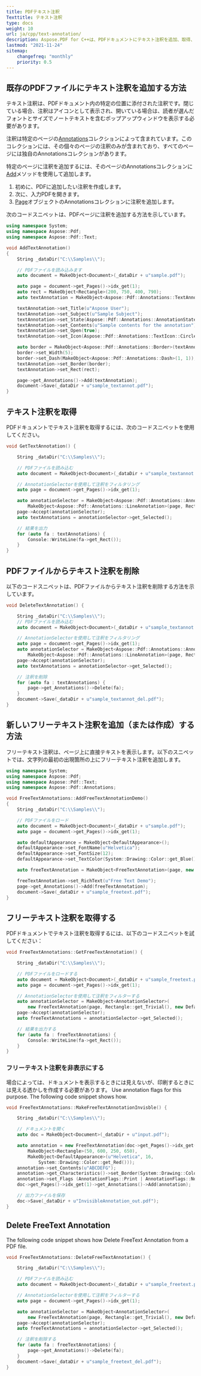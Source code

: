 ```yaml
---
title: PDFテキスト注釈
Texttitle: テキスト注釈
type: docs
weight: 10
url: ja/cpp/text-annotation/
description: Aspose.PDF for C++は、PDFドキュメントにテキスト注釈を追加、取得、削除することを可能にします。
lastmod: "2021-11-24"
sitemap:
    changefreq: "monthly"
    priority: 0.5
---
```


## 既存のPDFファイルにテキスト注釈を追加する方法

テキスト注釈は、PDFドキュメント内の特定の位置に添付された注釈です。閉じている場合、注釈はアイコンとして表示され、開いている場合は、読者が選んだフォントとサイズでノートテキストを含むポップアップウィンドウを表示する必要があります。

注釈は特定のページの[Annotations](https://reference.aspose.com/pdf/cpp/class/aspose.pdf.annotations.annotation)コレクションによって含まれています。このコレクションには、その個々のページの注釈のみが含まれており、すべてのページには独自のAnnotationsコレクションがあります。

特定のページに注釈を追加するには、そのページのAnnotationsコレクションに[Add](https://reference.aspose.com/pdf/cpp/class/aspose.pdf.annotations.annotation_collection#a1f7bf6c38fe2f97904a3575f5241d6c9)メソッドを使用して追加します。

1. 初めに、PDFに追加したい注釈を作成します。
1. 次に、入力PDFを開きます。
1. [Page](https://reference.aspose.com/pdf/cpp/class/aspose.pdf.page)オブジェクトのAnnotationsコレクションに注釈を追加します。

次のコードスニペットは、PDFページに注釈を追加する方法を示しています。

```cpp
using namespace System;
using namespace Aspose::Pdf;
using namespace Aspose::Pdf::Text;

void AddTextAnnotation()
{
    String _dataDir("C:\\Samples\\");

    // PDFファイルを読み込みます
    auto document = MakeObject<Document>(_dataDir + u"sample.pdf");

    auto page = document->get_Pages()->idx_get(1);
    auto rect = MakeObject<Rectangle>(200, 750, 400, 790);
    auto textAnnotation = MakeObject<Aspose::Pdf::Annotations::TextAnnotation>(page, rect);

    textAnnotation->set_Title(u"Aspose User");
    textAnnotation->set_Subject(u"Sample Subject");
    textAnnotation->set_State(Aspose::Pdf::Annotations::AnnotationState::Accepted);
    textAnnotation->set_Contents(u"Sample contents for the annotation");
    textAnnotation->set_Open(true);
    textAnnotation->set_Icon(Aspose::Pdf::Annotations::TextIcon::Circle);

    auto border = MakeObject<Aspose::Pdf::Annotations::Border>(textAnnotation);
    border->set_Width(5);
    border->set_Dash(MakeObject<Aspose::Pdf::Annotations::Dash>(1, 1));
    textAnnotation->set_Border(border);
    textAnnotation->set_Rect(rect);

    page->get_Annotations()->Add(textAnnotation);
    document->Save(_dataDir + u"sample_textannot.pdf");
}
```

## テキスト注釈を取得

PDFドキュメントでテキスト注釈を取得するには、次のコードスニペットを使用してください。

```cpp
void GetTextAnnotation() {

    String _dataDir("C:\\Samples\\");

    // PDFファイルを読み込む
    auto document = MakeObject<Document>(_dataDir + u"sample_textannot.pdf");

    // AnnotationSelectorを使用して注釈をフィルタリング
    auto page = document->get_Pages()->idx_get(1);

    auto annotationSelector = MakeObject<Aspose::Pdf::Annotations::AnnotationSelector>(
        MakeObject<Aspose::Pdf::Annotations::LineAnnotation>(page, Rectangle::get_Trivial(), Point::get_Trivial(), Point::get_Trivial()));
    page->Accept(annotationSelector);
    auto textAnnotations = annotationSelector->get_Selected();

    // 結果を出力
    for (auto fa : textAnnotations) {
        Console::WriteLine(fa->get_Rect());
    }
}
```

## PDFファイルからテキスト注釈を削除

以下のコードスニペットは、PDFファイルからテキスト注釈を削除する方法を示しています。

```cpp
void DeleteTextAnnotation() {

    String _dataDir("C:\\Samples\\");
    // PDFファイルを読み込む
    auto document = MakeObject<Document>(_dataDir + u"sample_textannot.pdf");

    // AnnotationSelectorを使用して注釈をフィルタリング
    auto page = document->get_Pages()->idx_get(1);
    auto annotationSelector = MakeObject<Aspose::Pdf::Annotations::AnnotationSelector>(
        MakeObject<Aspose::Pdf::Annotations::LineAnnotation>(page, Rectangle::get_Trivial(), Point::get_Trivial(), Point::get_Trivial()));
    page->Accept(annotationSelector);
    auto textAnnotations = annotationSelector->get_Selected();

    // 注釈を削除
    for (auto fa : textAnnotations) {
        page->get_Annotations()->Delete(fa);
    }
    document->Save(_dataDir + u"sample_textannot_del.pdf");
}
```

## 新しいフリーテキスト注釈を追加（または作成）する方法

フリーテキスト注釈は、ページ上に直接テキストを表示します。以下のスニペットでは、文字列の最初の出現箇所の上にフリーテキスト注釈を追加します。

```cpp
using namespace System;
using namespace Aspose::Pdf;
using namespace Aspose::Pdf::Text;
using namespace Aspose::Pdf::Annotations;

void FreeTextAnnotations::AddFreeTextAnnotationDemo()
{
    String _dataDir("C:\\Samples\\");

    // PDFファイルをロード
    auto document = MakeObject<Document>(_dataDir + u"sample.pdf");
    auto page = document->get_Pages()->idx_get(1);

    auto defaultAppearance = MakeObject<DefaultAppearance>();
    defaultAppearance->set_FontName(u"Helvetica");
    defaultAppearance->set_FontSize(12);
    defaultAppearance->set_TextColor(System::Drawing::Color::get_Blue());

    auto freeTextAnnotation = MakeObject<FreeTextAnnotation>(page, new Rectangle(300.0, 770.0, 400.0, 790.0), defaultAppearance);

    freeTextAnnotation->set_RichText(u"Free Text Demo");
    page->get_Annotations()->Add(freeTextAnnotation);
    document->Save(_dataDir + u"sample_freetext.pdf");
}
```

## フリーテキスト注釈を取得する

PDFドキュメントでテキスト注釈を取得するには、以下のコードスニペットを試してください：

```cpp
void FreeTextAnnotations::GetFreeTextAnnotation() {

    String _dataDir("C:\\Samples\\");

    // PDFファイルをロードする
    auto document = MakeObject<Document>(_dataDir + u"sample_freetext.pdf");
    auto page = document->get_Pages()->idx_get(1);

    // AnnotationSelectorを使用して注釈をフィルターする
    auto annotationSelector = MakeObject<AnnotationSelector>(
        new FreeTextAnnotation(page, Rectangle::get_Trivial(), new DefaultAppearance()));
    page->Accept(annotationSelector);
    auto freeTextAnnotations = annotationSelector->get_Selected();

    // 結果を出力する
    for (auto fa : freeTextAnnotations) {
        Console::WriteLine(fa->get_Rect());
    }
}
```

### フリーテキスト注釈を非表示にする

場合によっては、ドキュメントを表示するときには見えないが、印刷するときには見える透かしを作成する必要があります。 Use annotation flags for this purpose. The following code snippet shows how.

```cpp
void FreeTextAnnotations::MakeFreeTextAnnotationInvisble() {

    String _dataDir("C:\\Samples\\");

    // ドキュメントを開く
    auto doc = MakeObject<Document>(_dataDir + u"input.pdf");

    auto annotation = new FreeTextAnnotation(doc->get_Pages()->idx_get(1),
        MakeObject<Rectangle>(50, 600, 250, 650),
        MakeObject<DefaultAppearance>(u"Helvetica", 16,
            System::Drawing::Color::get_Red()));
    annotation->set_Contents(u"ABCDEFG");
    annotation->get_Characteristics()->set_Border(System::Drawing::Color::get_Red());
    annotation->set_Flags (AnnotationFlags::Print | AnnotationFlags::NoView);
    doc->get_Pages()->idx_get(1)->get_Annotations()->Add(annotation);

    // 出力ファイルを保存
    doc->Save(_dataDir + u"InvisibleAnnotation_out.pdf");
}
```

## Delete FreeText Annotation

The following code snippet shows how Delete FreeText Annotation from a PDF file.

```cpp
void FreeTextAnnotations::DeleteFreeTextAnnotation() {

    String _dataDir("C:\\Samples\\");

    // PDFファイルを読み込む
    auto document = MakeObject<Document>(_dataDir + u"sample_freetext.pdf");

    // AnnotationSelectorを使用して注釈をフィルターする
    auto page = document->get_Pages()->idx_get(1);

    auto annotationSelector = MakeObject<AnnotationSelector>(
        new FreeTextAnnotation(page, Rectangle::get_Trivial(), new DefaultAppearance()));
    page->Accept(annotationSelector);
    auto freeTextAnnotations = annotationSelector->get_Selected();

    // 注釈を削除する
    for (auto fa : freeTextAnnotations) {
        page->get_Annotations()->Delete(fa);
    }
    document->Save(_dataDir + u"sample_freetext_del.pdf");
}
```